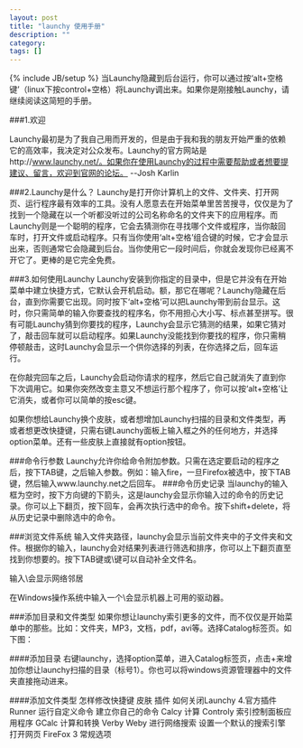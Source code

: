 ```yaml
---
layout: post
title: "launchy 使用手册"
description: ""
category: 
tags: []
---
```

{% include JB/setup %}
当Launchy隐藏到后台运行，你可以通过按‘alt+空格键’（linux下按control+空格）将Launchy调出来。如果你是刚接触Launchy，请继续阅读这简短的手册。

###1.欢迎

Launchy最初是为了我自己用而开发的，但是由于我和我的朋友开始严重的依赖它的高效率，我决定对公众发布。Launchy的官方网站是http://www.launchy.net/。如果你在使用Launchy的过程中需要帮助或者想要提建议、留言，欢迎到官网的论坛。
--Josh Karlin

<!--more-->

###2.Launchy是什么？
Launchy是打开你计算机上的文件、文件夹、打开网页、运行程序最有效率的工具。没有人愿意去在开始菜单里苦苦搜寻，仅仅是为了找到一个隐藏在以一个听都没听过的公司名称命名的文件夹下的应用程序。而Launchy则是一个聪明的程序，它会去猜测你在寻找哪个文件或程序，当你敲回车时，打开文件或启动程序。只有当你使用‘alt+空格’组合键的时候，它才会显示出来，否则通常它会隐藏到后台。当你使用它一段时间后，你就会发现你已经离不开它了。更棒的是它完全免费。

###3.如何使用Launchy
Launchy安装到你指定的目录中，但是它并没有在开始菜单中建立快捷方式，它默认会开机启动。额，那它在哪呢？Launchy隐藏在后台，直到你需要它出现。同时按下‘alt+空格’可以把Launchy带到前台显示。这时，你只需简单的输入你要查找的程序名，你不用担心大小写、标点甚至拼写。很有可能Launchy猜到你要找的程序，Launchy会显示它猜测的结果，如果它猜对了，敲击回车就可以启动程序。如果Launchy没能找到你要找的程序，你只需稍停顿敲击，这时Launchy会显示一个供你选择的列表，在你选择之后，回车运行。

在你敲完回车之后，Launchy会启动你请求的程序，然后它自己就消失了直到你下次调用它。如果你突然改变主意又不想运行那个程序了，你可以按‘alt+空格’让它消失，或者你可以简单的按esc键。

如果你想给Launchy换个皮肤，或者想增加Launchy扫描的目录和文件类型，再或者想更改快捷键，只需右键Launchy面板上输入框之外的任何地方，并选择option菜单。还有一些皮肤上直接就有option按钮。

###命令行参数
Launchy允许你给命令附加参数。只需在选定要启动的程序之后，按下TAB键，之后输入参数。例如：输入fire，一旦Firefox被选中，按下TAB键，然后输入www.launchy.net之后回车。
###命令历史记录
当launchy的输入框为空时，按下方向键的下箭头，这是launchy会显示你输入过的命令的历史记录。你可以上下翻页，按下回车，会再次执行选中的命令。按下shift+delete，将从历史记录中删除选中的命令。

###浏览文件系统
输入文件夹路径，launchy会显示当前文件夹中的子文件夹和文件。根据你的输入，launchy会对结果列表进行筛选和排序，你可以上下翻页直至找到你想要的。按下TAB键或\键可以自动补全文件名。

输入\\会显示网络邻居

在Windows操作系统中输入一个\会显示机器上可用的驱动器。

###添加目录和文件类型
如果你想让launchy索引更多的文件，而不仅仅是开始菜单中的那些。比如：文件夹，MP3，文档，pdf，avi等。选择Catalog标签页。如下图：


####添加目录
右键launchy，选择option菜单，进入Catalog标签页，点击+来增加你想让launchy扫描的目录（标号1）。你也可以将windows资源管理器中的文件夹直接拖动进来。

####添加文件类型
     怎样修改快捷键
     皮肤
     插件
     如何关闭Launchy
4.官方插件
     Runner
          运行自定义命令
          建立你自己的命令
     Calcy
          计算
     Controly
          索引控制面板应用程序
     GCalc
          计算和转换
     Verby
     Weby
          进行网络搜索
          设置一个默认的搜索引擎
          打开网页
          FireFox 3
常规选项

